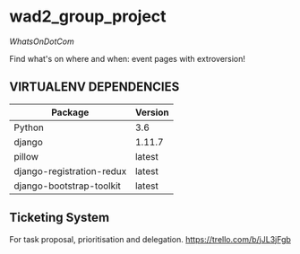 # wad2_group_project
*WhatsOnDotCom*

Find what's on where and when: event pages with extroversion!
## VIRTUALENV DEPENDENCIES
| Package | Version |
| ----------|---------|
| Python |3.6|
|django |1.11.7|
|pillow|latest|
|django-registration-redux|latest|
|django-bootstrap-toolkit|latest|

## Ticketing System
For task proposal, prioritisation and delegation.
https://trello.com/b/jJL3jFgb

